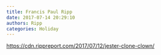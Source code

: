 ```yaml
---
title: Francis Paul Ripp
date: 2017-07-14 20:29:10
authors: Ripp
categories: Holiday
---
```


 https://cdn.rippreport.com/2017/07/12/jester-clone-clown/